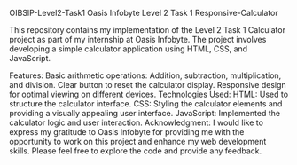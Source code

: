 OIBSIP-Level2-Task1
Oasis Infobyte Level 2 Task 1 Responsive-Calculator

This repository contains my implementation of the Level 2 Task 1 Calculator project as part of my internship at Oasis Infobyte. The project involves developing a simple calculator application using HTML, CSS, and JavaScript.

Features:
Basic arithmetic operations: Addition, subtraction, multiplication, and division.
Clear button to reset the calculator display.
Responsive design for optimal viewing on different devices.
Technologies Used:
HTML: Used to structure the calculator interface.
CSS: Styling the calculator elements and providing a visually appealing user interface.
JavaScript: Implemented the calculator logic and user interaction.
Acknowledgment:
I would like to express my gratitude to Oasis Infobyte for providing me with the opportunity to work on this project and enhance my web development skills. Please feel free to explore the code and provide any feedback.
